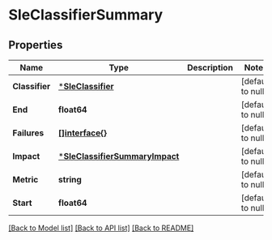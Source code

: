 # SleClassifierSummary

## Properties
Name | Type | Description | Notes
------------ | ------------- | ------------- | -------------
**Classifier** | [***SleClassifier**](sle_classifier.md) |  | [default to null]
**End** | **float64** |  | [default to null]
**Failures** | [**[]interface{}**](interface{}.md) |  | [default to null]
**Impact** | [***SleClassifierSummaryImpact**](sle_classifier_summary_impact.md) |  | [default to null]
**Metric** | **string** |  | [default to null]
**Start** | **float64** |  | [default to null]

[[Back to Model list]](../README.md#documentation-for-models) [[Back to API list]](../README.md#documentation-for-api-endpoints) [[Back to README]](../README.md)

